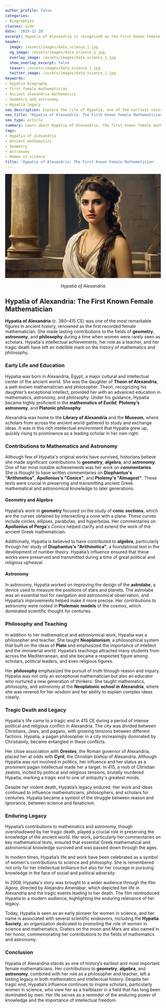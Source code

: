 ```yaml
---
author_profile: false
categories:
- Biographies
classes: wide
date: '2019-12-28'
excerpt: Hypatia of Alexandria is recognized as the first known female mathematician. This article explores her contributions to geometry and astronomy, her philosophical influence, and her tragic death.
header:
  image: /assets/images/data_science_1.jpg
  og_image: /assets/images/data_science_1.jpg
  overlay_image: /assets/images/data_science_1.jpg
  show_overlay_excerpt: false
  teaser: /assets/images/data_science_1.jpg
  twitter_image: /assets/images/data_science_1.jpg
keywords:
- Hypatia biography
- First female mathematician
- Ancient alexandria mathematics
- Geometry and astronomy
- Hypatia legacy
seo_description: Explore the life of Hypatia, one of the earliest recorded female mathematicians, known for her contributions to geometry and astronomy in ancient Alexandria. Her legacy in mathematics and philosophy endures to this day.
seo_title: 'Hypatia of Alexandria: The First Known Female Mathematician'
seo_type: article
summary: Learn about Hypatia of Alexandria, the first known female mathematician. Discover her contributions to mathematics and astronomy, her philosophical influence, and the enduring legacy of her work in science and philosophy.
tags:
- Hypatia of alexandria
- Ancient mathematics
- Geometry
- Astronomy
- Women in science
title: 'Hypatia of Alexandria: The First Known Female Mathematician'
---
```


![Example Image](/assets/images/biographies/hypatia.jpg)
<p align="center"><i>Hypatia of Alexandria</i></p>

## Hypatia of Alexandria: The First Known Female Mathematician

**Hypatia of Alexandria** (c. 360–415 CE) was one of the most remarkable figures in ancient history, renowned as the first recorded female mathematician. She made lasting contributions to the fields of **geometry**, **astronomy**, and **philosophy** during a time when women were rarely seen as scholars. Hypatia's intellectual achievements, her role as a teacher, and her tragic death have left an indelible mark on the history of mathematics and philosophy.

### Early Life and Education

Hypatia was born in Alexandria, Egypt, a major cultural and intellectual center of the ancient world. She was the daughter of **Theon of Alexandria**, a well-known mathematician and philosopher. Theon, recognizing his daughter’s exceptional intellect, provided her with an advanced education in mathematics, astronomy, and philosophy. Under his guidance, Hypatia became highly proficient in the **mathematics of Euclid**, **Ptolemy’s astronomy**, and **Platonic philosophy**.

Alexandria was home to the **Library of Alexandria** and the **Museum**, where scholars from across the ancient world gathered to study and exchange ideas. It was in this rich intellectual environment that Hypatia grew up, quickly rising to prominence as a leading scholar in her own right.

### Contributions to Mathematics and Astronomy

Although few of Hypatia's original works have survived, historians believe she made significant contributions to **geometry**, **algebra**, and **astronomy**. One of her most notable achievements was her work on **commentaries**. She is thought to have written commentaries on **Diophantus's "Arithmetica"**, **Apollonius's "Conics"**, and **Ptolemy's "Almagest"**. These texts were crucial in preserving and transmitting ancient Greek mathematical and astronomical knowledge to later generations.

#### Geometry and Algebra

Hypatia’s work in **geometry** focused on the study of **conic sections**, which are the curves obtained by intersecting a cone with a plane. These curves include circles, ellipses, parabolas, and hyperbolas. Her commentaries on **Apollonius of Perga**'s *Conics* helped clarify and extend the work of the ancient Greek mathematician.

Additionally, Hypatia is believed to have contributed to **algebra**, particularly through her study of **Diophantus's "Arithmetica"**, a foundational text in the development of number theory. Hypatia’s influence ensured that these works were preserved and transmitted during a time of great political and religious upheaval.

#### Astronomy

In astronomy, Hypatia worked on improving the design of the **astrolabe**, a device used to measure the positions of stars and planets. The astrolabe was an essential tool for navigation and astronomical observation, and Hypatia’s improvements helped make it more precise. Her contributions to astronomy were rooted in **Ptolemaic models** of the cosmos, which dominated scientific thought for centuries.

### Philosophy and Teaching

In addition to her mathematical and astronomical work, Hypatia was a philosopher and teacher. She taught **Neoplatonism**, a philosophical system that built on the ideas of **Plato** and emphasized the importance of intellect and the immaterial world. Hypatia’s teachings attracted many students from across the Mediterranean, and she became a respected figure among scholars, political leaders, and even religious figures.

Her **philosophy** emphasized the pursuit of truth through reason and inquiry. Hypatia was not only an exceptional mathematician but also an educator who nurtured a new generation of thinkers. She taught mathematics, philosophy, and astronomy at the **Neoplatonic school in Alexandria**, where she was revered for her wisdom and her ability to explain complex ideas clearly.

### Tragic Death and Legacy

Hypatia's life came to a tragic end in 415 CE during a period of intense political and religious conflict in Alexandria. The city was divided between Christians, Jews, and pagans, with growing tensions between different factions. Hypatia, a pagan philosopher in a city increasingly dominated by Christianity, became entangled in these conflicts.

Her close association with **Orestes**, the Roman governor of Alexandria, placed her at odds with **Cyril**, the Christian bishop of Alexandria. Although Hypatia was not involved in politics, her influence and her status as a prominent pagan intellectual made her a target. In 415, a mob of Christian zealots, incited by political and religious tensions, brutally murdered Hypatia, marking a tragic end to one of antiquity's greatest minds.

Despite her violent death, Hypatia’s legacy endured. Her work and ideas continued to influence mathematicians, philosophers, and scholars for centuries. Hypatia became a symbol of the struggle between reason and ignorance, between science and fanaticism.

### Enduring Legacy

Hypatia’s contributions to mathematics and astronomy, though overshadowed by her tragic death, played a crucial role in preserving the knowledge of the ancient world. Her work, particularly her commentaries on key mathematical texts, ensured that essential Greek mathematical and astronomical knowledge survived and was passed down through the ages.

In modern times, Hypatia’s life and work have been celebrated as a symbol of women's contributions to science and philosophy. She is remembered not only for her intellectual brilliance but also for her courage in pursuing knowledge in the face of social and political adversity.

In 2009, Hypatia's story was brought to a wider audience through the film *Agora*, directed by Alejandro Amenábar, which depicted her life in Alexandria and the tragic events leading to her death. The film reintroduced Hypatia to a modern audience, highlighting the enduring relevance of her legacy.

Today, Hypatia is seen as an early pioneer for women in science, and her name is associated with several scientific endeavors, including the **Hypatia Society**, an organization dedicated to promoting the role of women in science and mathematics. Craters on the moon and Mars are also named in her honor, commemorating her contributions to the fields of mathematics and astronomy.

### Conclusion

Hypatia of Alexandria stands as one of history’s earliest and most important female mathematicians. Her contributions to **geometry**, **algebra**, and **astronomy**, combined with her role as a philosopher and teacher, left a lasting legacy in both mathematics and intellectual history. Despite her tragic end, Hypatia’s influence continues to inspire scholars, particularly women in science, who view her as a trailblazer in a field that has long been dominated by men. Her life serves as a reminder of the enduring power of knowledge and the importance of intellectual freedom.
